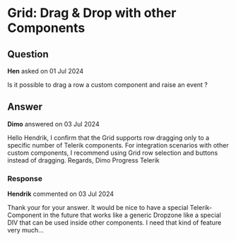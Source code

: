 # Grid: Drag & Drop with other Components

## Question

**Hen** asked on 01 Jul 2024

Is it possible to drag a row a custom component and raise an event ?

## Answer

**Dimo** answered on 03 Jul 2024

Hello Hendrik, I confirm that the Grid supports row dragging only to a specific number of Telerik components. For integration scenarios with other custom components, I recommend using Grid row selection and buttons instead of dragging. Regards, Dimo Progress Telerik

### Response

**Hendrik** commented on 03 Jul 2024

Thank your for your answer. It would be nice to have a special Telerik-Component in the future that works like a generic Dropzone like a special DIV that can be used inside other components. I need that kind of feature very much...
